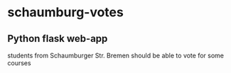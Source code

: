 # schaumburg-votes

## Python flask web-app
students from Schaumburger Str. Bremen should be able to vote for some courses
